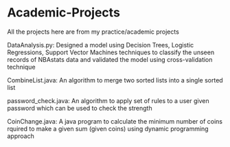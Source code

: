 # Academic-Projects

All the projects here are from my practice/academic projects

DataAnalysis.py: Designed a model using Decision Trees, Logistic Regressions, Support Vector Machines techniques to classify the unseen records of NBAstats data and validated the model using cross-validation technique

CombineList.java: An algorithm to merge two sorted lists into a single sorted list

password_check.java: An algorithm to apply set of rules to a user given password which can be used to check the strength

CoinChange.java: A java program to calculate the minimum number of coins rquired to make a given sum (given coins) using dynamic programming approach
